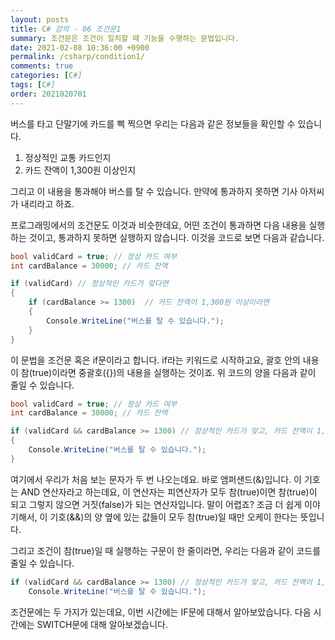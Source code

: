 ```yaml
---
layout: posts
title: C# 강의 - 06 조건문1
summary: 조건문은 조건이 일치할 때 기능을 수행하는 문법입니다.
date: 2021-02-08 10:36:00 +0900
permalink: /csharp/condition1/
comments: true
categories: [C#]
tags: [C#]
order: 2021020701
---
```


버스를 타고 단말기에 카드를 삑 찍으면 우리는 다음과 같은 정보들을 확인할 수 있습니다.

1. 정상적인 교통 카드인지
2. 카드 잔액이 1,300원 이상인지

그리고 이 내용을 통과해야 버스를 탈 수 있습니다. 만약에 통과하지 못하면 기사 아저씨가 내리라고 하죠.

프로그래밍에서의 조건문도 이것과 비슷한데요, 어떤 조건이 통과하면 다음 내용을 실행하는 것이고, 통과하지 못하면 실행하지 않습니다. 이것을 코드로 보면 다음과 같습니다.

```cs
bool validCard = true; // 정상 카드 여부
int cardBalance = 30000; // 카드 잔액

if (validCard) // 정상적인 카드가 맞다면
{
    if (cardBalance >= 1300)  // 카드 잔액이 1,300원 이상이라면
    {
        Console.WriteLine("버스를 탈 수 있습니다.");
    }
}
```

이 문법을 조건문 혹은 if문이라고 합니다. if라는 키워드로 시작하고요, 괄호 안의 내용이 참(true)이라면 중괄호({})의 내용을 실행하는 것이죠. 위 코드의 양을 다음과 같이 줄일 수 있습니다.

```cs
bool validCard = true; // 정상 카드 여부
int cardBalance = 30000; // 카드 잔액

if (validCard && cardBalance >= 1300) // 정상적인 카드가 맞고, 카드 잔액이 1,300원 이상이라면
{
    Console.WriteLine("버스를 탈 수 있습니다.");
}
```

여기에서 우리가 처음 보는 문자가 두 번 나오는데요. 바로 앰퍼샌드(&)입니다. 이 기호는 AND 연산자라고 하는데요, 이 연산자는 피연산자가 모두 참(true)이면 참(true)이 되고 그렇지 않으면 거짓(false)가 되는 연산자입니다. 말이 어렵죠? 조금 더 쉽게 이야기해서, 이 기호(&&)의 양 옆에 있는 값들이 모두 참(true)일 때만 오케이 한다는 뜻입니다.

그리고 조건이 참(true)일 때 실행하는 구문이 한 줄이라면, 우리는 다음과 같이 코드를 줄일 수 있습니다.

```cs
if (validCard && cardBalance >= 1300) // 정상적인 카드가 맞고, 카드 잔액이 1,300원 이상이라면
    Console.WriteLine("버스를 탈 수 있습니다.");
```

조건문에는 두 가지가 있는데요, 이번 시간에는 IF문에 대해서 알아보았습니다. 다음 시간에는 SWITCH문에 대해 알아보겠습니다.